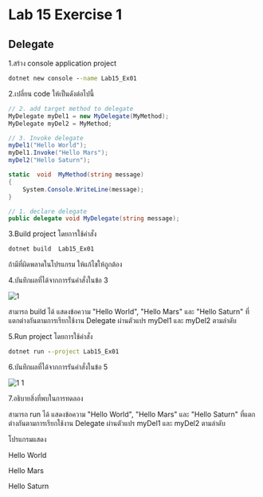# Lab 15 Exercise 1

## Delegate

1.สร้าง console application project

```cmd
dotnet new console --name Lab15_Ex01
```

2.เปลี่ยน code ให้เป็นดังต่อไปนี้

```cs
// 2. add target method to delegate
MyDelegate myDel1 = new MyDelegate(MyMethod);
MyDelegate myDel2 = MyMethod;

// 3. Invoke delegate
myDel1("Hello World");
myDel1.Invoke("Hello Mars");
myDel2("Hello Saturn");

static  void  MyMethod(string message)
{
    System.Console.WriteLine(message);
}

// 1. declare delegate
public delegate void MyDelegate(string message);
```

3.Build project โดยการใช้คำสั่ง

```cmd
dotnet build  Lab15_Ex01
```

ถ้ามีที่ผิดพลาดในโปรแกรม ให้แก้ไขให้ถูกต้อง

4.บันทึกผลที่ได้จากการรันคำสั่งในข้อ 3

![1](https://github.com/Siriratda/03376836-OOP-2566-Lab-15/assets/144195995/ac4fda9c-de8b-4daf-854b-287654e8700e)

สามารถ build ได้ แสดงข้อความ "Hello World", "Hello Mars" และ "Hello Saturn" ที่แตกต่างกันตามการเรียกใช้งาน Delegate ผ่านตัวแปร myDel1 และ myDel2 ตามลำดับ

5.Run project โดยการใช้คำสั่ง

```cmd
dotnet run --project Lab15_Ex01
```

6.บันทึกผลที่ได้จากการรันคำสั่งในข้อ 5

![1 1](https://github.com/Siriratda/03376836-OOP-2566-Lab-15/assets/144195995/dfca11d8-e9e6-4a11-af9a-021d66257942)

7.อธิบายสิ่งที่พบในการทดลอง

สามารถ run ได้ แสดงข้อความ "Hello World", "Hello Mars" และ "Hello Saturn" ที่แตกต่างกันตามการเรียกใช้งาน Delegate ผ่านตัวแปร myDel1 และ myDel2 ตามลำดับ

โปรแกรมแสดง

Hello World

Hello Mars

Hello Saturn
